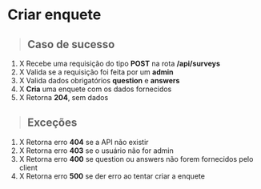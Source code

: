 # Criar enquete

> ## Caso de sucesso

1. X Recebe uma requisição do tipo **POST** na rota **/api/surveys**
2. X Valida se a requisição foi feita por um **admin**
3. X Valida dados obrigatórios **question** e **answers**
4. X **Cria** uma enquete com os dados fornecidos
5. X Retorna **204**, sem dados

> ## Exceções

1. X Retorna erro **404** se a API não existir
2. X Retorna erro **403** se o usuário não for admin
3. X Retorna erro **400** se question ou answers não forem fornecidos pelo client
4. X Retorna erro **500** se der erro ao tentar criar a enquete